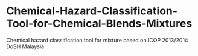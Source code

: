 # Chemical-Hazard-Classification-Tool-for-Chemical-Blends-Mixtures
Chemical hazard classification tool for mixture based on ICOP 2013/2014 DoSH Malaysia
